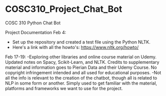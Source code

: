 # COSC310_Project_Chat_Bot
 COSC 310 Python Chat Bot
 
Project Documentation
Feb 4:
- Set up the repository and created a test file using the Python NLTK.
- Here's a link with all the howto's:
  https://www.nltk.org/howto/

Feb 17-19:
-Exploring other libraries and online course material on Udemy.
Updated notes on Spacy, Scikit-Learn, and NLTK. Credits to supplementary material and information goes to Pierian Data and their Udemy Course.
No copyright infringement intended and all used for educational purposes.
-Not all the info is relevant to the creation of the chatbot, though all is related to NLP in some form or another. Simply used to get familiar with the material, platforms and frameworks we want to use for the project.
